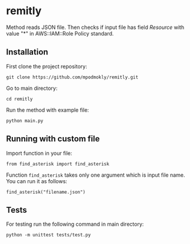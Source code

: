 # remitly
Method reads JSON file. Then checks if input file has field *Resource* with value "*" in AWS::IAM::Role Policy standard.
## Installation
First clone the project repository:
```
git clone https://github.com/mpodmokly/remitly.git
```
Go to main directory:
```
cd remitly
```
Run the method with example file:
```
python main.py
```
## Running with custom file
Import function in your file:
```
from find_asterisk import find_asterisk
```
Function `find_asterisk` takes only one argument which is input file name. You can run it as follows:
```
find_asterisk("filename.json")
```
## Tests
For testing run the following command in main directory:
```
python -m unittest tests/test.py
```
